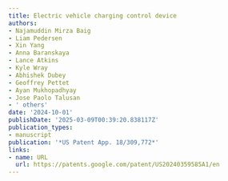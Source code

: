 ```yaml
---
title: Electric vehicle charging control device
authors:
- Najamuddin Mirza Baig
- Liam Pedersen
- Xin Yang
- Anna Baranskaya
- Lance Atkins
- Kyle Wray
- Abhishek Dubey
- Geoffrey Pettet
- Ayan Mukhopadhyay
- Jose Paolo Talusan
- ' others'
date: '2024-10-01'
publishDate: '2025-03-09T00:39:20.838117Z'
publication_types:
- manuscript
publication: '*US Patent App. 18/309,772*'
links:
- name: URL
  url: https://patents.google.com/patent/US20240359585A1/en
---
```


